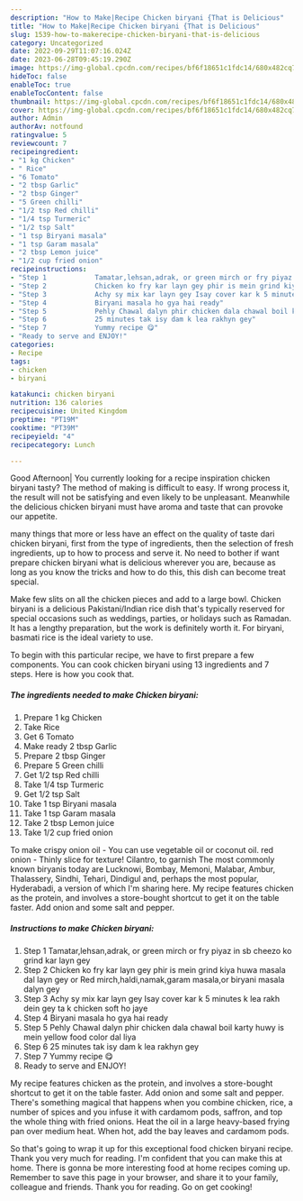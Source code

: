 ```yaml
---
description: "How to Make|Recipe Chicken biryani {That is Delicious"
title: "How to Make|Recipe Chicken biryani {That is Delicious"
slug: 1539-how-to-makerecipe-chicken-biryani-that-is-delicious
category: Uncategorized
date: 2022-09-29T11:07:16.024Z
date: 2023-06-28T09:45:19.290Z
image: https://img-global.cpcdn.com/recipes/bf6f18651c1fdc14/680x482cq70/chicken-biryani-recipe-main-photo.jpg
hideToc: false
enableToc: true
enableTocContent: false
thumbnail: https://img-global.cpcdn.com/recipes/bf6f18651c1fdc14/680x482cq70/chicken-biryani-recipe-main-photo.jpg
cover: https://img-global.cpcdn.com/recipes/bf6f18651c1fdc14/680x482cq70/chicken-biryani-recipe-main-photo.jpg
author: Admin
authorAv: notfound
ratingvalue: 5
reviewcount: 7
recipeingredient:
- "1 kg Chicken"
- " Rice"
- "6 Tomato"
- "2 tbsp Garlic"
- "2 tbsp Ginger"
- "5 Green chilli"
- "1/2 tsp Red chilli"
- "1/4 tsp Turmeric"
- "1/2 tsp Salt"
- "1 tsp Biryani masala"
- "1 tsp Garam masala"
- "2 tbsp Lemon juice"
- "1/2 cup fried onion"
recipeinstructions:
- "Step 1            Tamatar,lehsan,adrak, or green mirch or fry piyaz in sb cheezo ko grind kar layn gey"
- "Step 2            Chicken ko fry kar layn gey phir is mein grind kiya huwa masala dal layn gey or Red mirch,haldi,namak,garam masala,or biryani masala dalyn gey"
- "Step 3            Achy sy mix kar layn gey Isay cover kar k 5 minutes k lea rakh dein gey ta k chicken soft ho jaye"
- "Step 4            Biryani masala ho gya hai ready"
- "Step 5            Pehly Chawal dalyn phir chicken dala chawal boil karty huwy is mein yellow food color dal liya"
- "Step 6            25 minutes tak isy dam k lea rakhyn gey"
- "Step 7            Yummy recipe 😋"
- "Ready to serve and ENJOY!"
categories:
- Recipe
tags:
- chicken
- biryani

katakunci: chicken biryani 
nutrition: 136 calories
recipecuisine: United Kingdom
preptime: "PT19M"
cooktime: "PT39M"
recipeyield: "4"
recipecategory: Lunch

---
```



Good Afternoon| You currently looking for a recipe inspiration chicken biryani tasty? The method of making is difficult to easy. If wrong process it, the result will not be satisfying and even likely to be unpleasant. Meanwhile the delicious chicken biryani must have aroma and taste that can provoke our appetite.






many things that more or less have an effect on the quality of taste dari chicken biryani, first from the type of ingredients, then the selection of fresh ingredients, up to how to process and serve it. No need to bother if want prepare chicken biryani what is delicious wherever you are, because as long as you know the tricks and how to do this, this dish can become treat special.


Make few slits on all the chicken pieces and add to a large bowl. Chicken biryani is a delicious Pakistani/Indian rice dish that&#39;s typically reserved for special occasions such as weddings, parties, or holidays such as Ramadan. It has a lengthy preparation, but the work is definitely worth it. For biryani, basmati rice is the ideal variety to use.


To begin with this particular recipe, we have to first prepare a few components. You can cook chicken biryani using 13 ingredients and 7 steps. Here is how you cook that.

<!--inarticleads1-->

##### The ingredients needed to make Chicken biryani:

1. Prepare 1 kg Chicken
1. Take  Rice
1. Get 6 Tomato
1. Make ready 2 tbsp Garlic
1. Prepare 2 tbsp Ginger
1. Prepare 5 Green chilli
1. Get 1/2 tsp Red chilli
1. Take 1/4 tsp Turmeric
1. Get 1/2 tsp Salt
1. Take 1 tsp Biryani masala
1. Take 1 tsp Garam masala
1. Take 2 tbsp Lemon juice
1. Take 1/2 cup fried onion


To make crispy onion oil - You can use vegetable oil or coconut oil. red onion - Thinly slice for texture! Cilantro, to garnish The most commonly known biryanis today are Lucknowi, Bombay, Memoni, Malabar, Ambur, Thalassery, Sindhi, Tehari, Dindigul and, perhaps the most popular, Hyderabadi, a version of which I&#39;m sharing here. My recipe features chicken as the protein, and involves a store-bought shortcut to get it on the table faster. Add onion and some salt and pepper. 

<!--inarticleads2-->

##### Instructions to make Chicken biryani:

1. Step 1            Tamatar,lehsan,adrak, or green mirch or fry piyaz in sb cheezo ko grind kar layn gey
1. Step 2            Chicken ko fry kar layn gey phir is mein grind kiya huwa masala dal layn gey or Red mirch,haldi,namak,garam masala,or biryani masala dalyn gey
1. Step 3            Achy sy mix kar layn gey Isay cover kar k 5 minutes k lea rakh dein gey ta k chicken soft ho jaye
1. Step 4            Biryani masala ho gya hai ready
1. Step 5            Pehly Chawal dalyn phir chicken dala chawal boil karty huwy is mein yellow food color dal liya
1. Step 6            25 minutes tak isy dam k lea rakhyn gey
1. Step 7            Yummy recipe 😋
1. Ready to serve and ENJOY!

My recipe features chicken as the protein, and involves a store-bought shortcut to get it on the table faster. Add onion and some salt and pepper. There&#39;s something magical that happens when you combine chicken, rice, a number of spices and you infuse it with cardamom pods, saffron, and top the whole thing with fried onions. Heat the oil in a large heavy-based frying pan over medium heat. When hot, add the bay leaves and cardamom pods. 

So that's going to wrap it up for this exceptional food chicken biryani recipe. Thank you very much for reading. I'm confident that you can make this at home. There is gonna be more interesting food at home recipes coming up. Remember to save this page in your browser, and share it to your family, colleague and friends. Thank you for reading. Go on get cooking!
